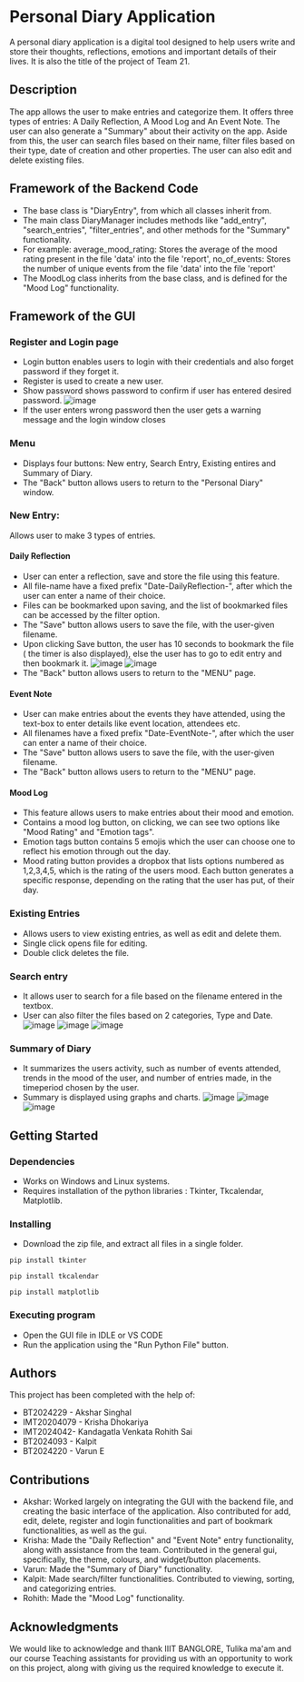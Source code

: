 # Personal Diary Application
A personal diary application is a digital tool designed to help users write and store their thoughts, reflections, emotions and important details of their lives. It is also the title of the project of Team 21. 

## Description
The app allows the user to make entries and categorize them. It offers three types of entries: A Daily Reflection, A Mood Log and An Event Note. The user can also generate a "Summary" about their activity on the app. Aside from this, the user can search files based on their name, filter files based on their type, date of creation and other properties. The user can also edit and delete existing files.

## Framework of the Backend Code
* The base class is "DiaryEntry", from which all classes inherit from.
* The main class DiaryManager includes methods like "add_entry", "search_entries", "filter_entries", and other methods for the "Summary" functionality. 
* For example: average_mood_rating: Stores the average of the mood rating present in the file 'data' into the file 'report', no_of_events: Stores the number of unique events from the file 'data' into the file 'report'
* The MoodLog class inherits from the base class, and is defined for the "Mood Log" functionality.

## Framework of the GUI
### Register and Login page
* Login button enables users to login with their credentials and also forget password if they forget it.
* Register is used to create a new user. 
* Show password shows password to confirm if user has entered desired password. 
![image](https://github.com/user-attachments/assets/d5924688-b2c5-465c-bcd9-4d962968cb82)
* If the user enters wrong password then the user gets a warning message and the login window closes

### Menu
* Displays four buttons: New entry, Search Entry, Existing entires and Summary of Diary.
* The "Back" button allows users to return to the "Personal Diary" window.

### New Entry:
Allows user to make 3 types of entries.

#### Daily Reflection
* User can enter a reflection, save and store the file using this feature. 
* All file-name have a fixed prefix "Date-DailyReflection-", after which the user can enter a name of their choice.
* Files can be bookmarked upon saving, and the list of bookmarked files can be accessed by the filter option. 
* The "Save" button allows users to save the file, with the user-given filename.
* Upon clicking Save button, the user has 10 seconds to bookmark the file ( the timer is also displayed), else the user has to go to edit entry and then bookmark it.
![image](https://github.com/user-attachments/assets/2cc9f1ed-4fab-4f87-aa33-fe048751bc42)
![image](https://github.com/user-attachments/assets/12e12a5d-83c3-40c4-bc54-573b9c509237)
* The "Back" button allows users to return to the "MENU" page.

#### Event Note
* User can make entries about the events they have attended, using the text-box to enter details like event location, attendees etc. 
* All filenames have a fixed prefix "Date-EventNote-", after which the user can enter a name of their choice.
* The "Save" button allows users to save the file, with the user-given filename.
* The "Back" button allows users to return to the "MENU" page.

#### Mood Log
* This feature allows users to make entries about their mood and emotion.
* Contains a mood log button, on clicking, we can see two options like "Mood Rating" and "Emotion tags".
* Emotion tags button contains 5 emojis which the user can choose one to reflect his emotion through out the day.
* Mood rating button provides a dropbox that lists options numbered as 1,2,3,4,5, which is the rating of the users mood. Each button generates a specific response, depending on the rating that the user has put, of their day.

### Existing Entries
* Allows users to view existing entries, as well as edit and delete them.
* Single click opens file for editing.
* Double click deletes the file.

### Search entry
* It allows user to search for a file based on the filename entered in the textbox.
* User can also filter the files based on 2 categories, Type and Date.
![image](https://github.com/user-attachments/assets/a11f33c8-9aa8-43d6-a224-dd57771db06c)
![image](https://github.com/user-attachments/assets/fb07060c-fca1-4a7b-94f5-afb3c342b62f)
![image](https://github.com/user-attachments/assets/ac997cfa-aeed-4470-986a-6003fed2e646)

### Summary of Diary
* It summarizes the users activity, such as number of events attended, trends in the mood of the user, and number of entries made, in the timeperiod chosen by the user.
* Summary is displayed using graphs and charts.
![image](https://github.com/user-attachments/assets/d6edf7a9-d445-4be4-ad24-cff54456d8d4)
![image](https://github.com/user-attachments/assets/ec9e9f6c-c62e-4224-8a48-e2b64d9a8fdc)
![image](https://github.com/user-attachments/assets/22c40485-0440-4eee-9eb5-f94de6e6cf2a)



## Getting Started
### Dependencies
* Works on Windows and Linux systems.
* Requires installation of the python libraries : Tkinter, Tkcalendar, Matplotlib. 

### Installing
* Download the zip file, and extract all files in a single folder. 
```
pip install tkinter
```
```
pip install tkcalendar
```
```
pip install matplotlib
```

### Executing program
* Open the GUI file in IDLE or VS CODE 
* Run the application using the "Run Python File" button. 

## Authors
This project has been completed with the help of: 

* BT2024229 - Akshar Singhal
* IMT20204079 - Krisha Dhokariya
* IMT2024042- Kandagatla Venkata Rohith Sai
* BT2024093 - Kalpit 
* BT2024220 -  Varun E

 ## Contributions
* Akshar: Worked largely on integrating the GUI with the backend file, and creating the basic interface of the application. Also contributed for add, edit, delete, register and login functionalities and part of bookmark functionalities, as well as the gui.
* Krisha: Made the "Daily Reflection" and "Event Note" entry functionality, along with assistance from the team. Contributed in the general gui, specifically, the theme, colours, and widget/button placements. 
* Varun: Made the "Summary of Diary" functionality. 
* Kalpit: Made search/filter functionalities. Contributed to viewing, sorting, and categorizing entries.
* Rohith: Made the "Mood Log" functionality.

## Acknowledgments
We would like to acknowledge and thank IIIT BANGLORE, Tulika ma'am and our course Teaching assistants for providing us with an opportunity to work on this project, along with giving us the required knowledge to execute it. 
